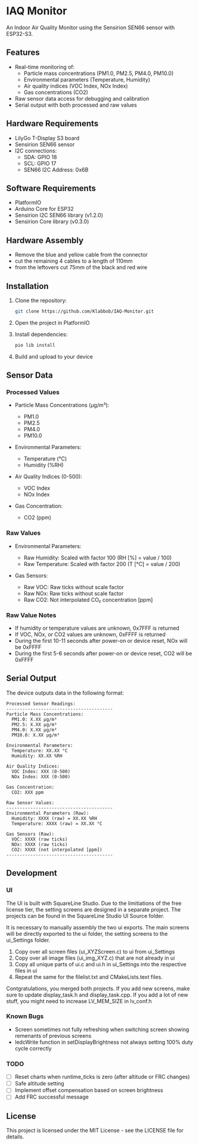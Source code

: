 # IAQ Monitor

An Indoor Air Quality Monitor using the Sensirion SEN66 sensor with ESP32-S3.

## Features

- Real-time monitoring of:
  - Particle mass concentrations (PM1.0, PM2.5, PM4.0, PM10.0)
  - Environmental parameters (Temperature, Humidity)
  - Air quality indices (VOC Index, NOx Index)
  - Gas concentrations (CO2)
- Raw sensor data access for debugging and calibration
- Serial output with both processed and raw values

## Hardware Requirements

- LilyGo T-Display S3 board
- Sensirion SEN66 sensor
- I2C connections:
  - SDA: GPIO 18
  - SCL: GPIO 17
  - SEN66 I2C Address: 0x6B

## Software Requirements

- PlatformIO
- Arduino Core for ESP32
- Sensirion I2C SEN66 library (v1.2.0)
- Sensirion Core library (v0.3.0)

## Hardware Assembly

- Remove the blue and yellow cable from the connector
- cut the remaining 4 cables to a length of 110mm
- from the leftovers cut 75mm of the black and red wire

## Installation

1. Clone the repository:
   ```bash
   git clone https://github.com/Klabbob/IAQ-Monitor.git
   ```

2. Open the project in PlatformIO

3. Install dependencies:
   ```bash
   pio lib install
   ```

4. Build and upload to your device

## Sensor Data

### Processed Values

- Particle Mass Concentrations (μg/m³):
  - PM1.0
  - PM2.5
  - PM4.0
  - PM10.0

- Environmental Parameters:
  - Temperature (°C)
  - Humidity (%RH)

- Air Quality Indices (0-500):
  - VOC Index
  - NOx Index

- Gas Concentration:
  - CO2 (ppm)

### Raw Values

- Environmental Parameters:
  - Raw Humidity: Scaled with factor 100 (RH [%] = value / 100)
  - Raw Temperature: Scaled with factor 200 (T [°C] = value / 200)

- Gas Sensors:
  - Raw VOC: Raw ticks without scale factor
  - Raw NOx: Raw ticks without scale factor
  - Raw CO2: Not interpolated CO₂ concentration [ppm]

### Raw Value Notes

- If humidity or temperature values are unknown, 0x7FFF is returned
- If VOC, NOx, or CO2 values are unknown, 0xFFFF is returned
- During the first 10-11 seconds after power-on or device reset, NOx will be 0xFFFF
- During the first 5-6 seconds after power-on or device reset, CO2 will be 0xFFFF

## Serial Output

The device outputs data in the following format:

```
Processed Sensor Readings:
----------------------------------------
Particle Mass Concentrations:
  PM1.0: X.XX μg/m³
  PM2.5: X.XX μg/m³
  PM4.0: X.XX μg/m³
  PM10.0: X.XX μg/m³

Environmental Parameters:
  Temperature: XX.XX °C
  Humidity: XX.XX %RH

Air Quality Indices:
  VOC Index: XXX (0-500)
  NOx Index: XXX (0-500)

Gas Concentration:
  CO2: XXX ppm

Raw Sensor Values:
----------------------------------------
Environmental Parameters (Raw):
  Humidity: XXXX (raw) = XX.XX %RH
  Temperature: XXXX (raw) = XX.XX °C

Gas Sensors (Raw):
  VOC: XXXX (raw ticks)
  NOx: XXXX (raw ticks)
  CO2: XXXX (not interpolated [ppm])
----------------------------------------
```

## Development

### UI
The UI is built with SquareLine Studio. Due to the limitiations of the free license tier, the setting screens are designed in a separate project. The projects can be found in the SquareLine Studio UI Source folder. 

It is necessary to manually assembly the two ui exports. The main screens will be directly exported to the ui folder, the setting screens to the ui_Settings folder. 

1. Copy over all screen files (ui_XYZScreen.c) to ui from ui_Settings
2. Copy over all image files (ui_img_XYZ.c) that are not already in ui
3. Copy all unique parts of ui.c and ui.h in ui_Settings into the respective files in ui
4. Repeat the same for the filelist.txt and CMakeLists.text files.

Contgratulations, you merged both projects. If you add new screens, make sure to update display_task.h and display_task.cpp. If you add a lot of new stuff, you might need to increase LV_MEM_SIZE in lv_conf.h

### Known Bugs

- Screen sometimes not fully refreshing when switching screen showing remenants of previous screens
- ledcWrite function in setDisplayBrightness not always setting 100% duty cycle correctly

### TODO

- [ ] Reset charts when runtime_ticks is zero (after altitude or FRC changes)
- [ ] Safe altitude setting
- [ ] Implement offset compensation based on screen brightness
- [ ] Add FRC successful message

## License

This project is licensed under the MIT License - see the LICENSE file for details. 